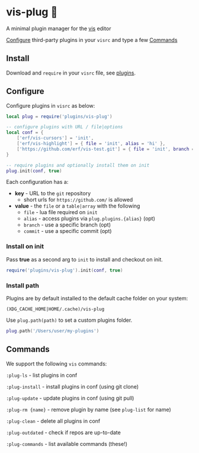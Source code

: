 # vis-plug 🦑

A minimal plugin manager for the [vis](https://github.com/martanne/vis) editor

[Configure](#Configure) third-party plugins in your `visrc` and type a few [Commands](#Commands)

## Install

Download and `require` in your `visrc` file, see [plugins](https://github.com/martanne/vis/wiki/Plugins).

## Configure

Configure plugins in `visrc` as below:

```Lua
local plug = require('plugins/vis-plug')

-- configure plugins with URL / file|options
local conf = {
	['erf/vis-cursors'] = 'init',
	['erf/vis-highlight'] = { file = 'init', alias = 'hi' },
	['https://github.com/erf/vis-test.git'] = { file = 'init', branch = 'other' },
}

-- require plugins and optionally install them on init
plug.init(conf, true)
```

Each configuration has a:

- **key** - URL to the `git` repository
	- short urls for `https://github.com/` is allowed
- **value** - the `file` or a `table|array` with the following
	- `file` - lua file required on `init`
	- `alias` - access plugins via `plug.plugins.{alias}` (opt)
	- `branch` - use a specific branch (opt)
	- `commit` - use a specific commit (opt)

### Install on init

Pass **true** as a second arg to `init` to install and checkout on init.

```Lua
require('plugins/vis-plug').init(conf, true)
```

### Install path

Plugins are by default installed to the default cache folder on your system:  

`(XDG_CACHE_HOME|HOME/.cache)/vis-plug`

Use `plug.path(path)` to set a custom plugins folder.

```Lua
plug.path('/Users/user/my-plugins')
```

## Commands

We support the following `vis` commands:

`:plug-ls` - list plugins in conf

`:plug-install` - install plugins in conf (using git clone)

`:plug-update` - update plugins in conf (using git pull)

`:plug-rm {name}` - remove plugin by name (see `plug-list` for name)

`:plug-clean` - delete all plugins in conf

`:plug-outdated` - check if repos are up-to-date

`:plug-commands` - list available commands (these!)
